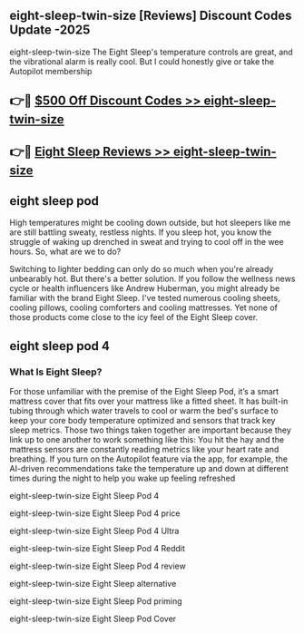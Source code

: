 ## eight-sleep-twin-size [Reviews​] Discount Codes Update -2025

eight-sleep-twin-size The Eight Sleep's temperature controls are great, and the vibrational alarm is really cool. But I could honestly give or take the Autopilot membership

## 👉🔴 [$500 Off Discount Codes >> eight-sleep-twin-size](http://download.freeplayer.one?title=eight-sleep-twin-size&ref=18-ES)

## 👉🔴 [Eight Sleep Reviews >> eight-sleep-twin-size](http://download.freeplayer.one?title=eight-sleep-twin-size&ref=18-ES)

## eight sleep pod

High temperatures might be cooling down outside, but hot sleepers like me are still battling sweaty, restless nights. If you sleep hot, you know the struggle of waking up drenched in sweat and trying to cool off in the wee hours. So, what are we to do?

Switching to lighter bedding can only do so much when you're already unbearably hot. But there's a better solution. If you follow the wellness news cycle or health influencers like Andrew Huberman, you might already be familiar with the brand Eight Sleep. I've tested numerous cooling sheets, cooling pillows, cooling comforters and cooling mattresses. Yet none of those products come close to the icy feel of the Eight Sleep cover.

## eight sleep pod 4

### What Is Eight Sleep?

For those unfamiliar with the premise of the Eight Sleep Pod, it’s a smart mattress cover that fits over your mattress like a fitted sheet. It has built-in tubing through which water travels to cool or warm the bed's surface to keep your core body temperature optimized and sensors that track key sleep metrics. Those two things taken together are important because they link up to one another to work something like this: You hit the hay and the mattress sensors are constantly reading metrics like your heart rate and breathing. If you turn on the Autopilot feature via the app, for example, the AI-driven recommendations take the temperature up and down at different times during the night to help you wake up feeling refreshed

eight-sleep-twin-size Eight Sleep Pod 4

eight-sleep-twin-size Eight Sleep Pod 4 price

eight-sleep-twin-size Eight Sleep Pod 4 Ultra

eight-sleep-twin-size Eight Sleep Pod 4 Reddit

eight-sleep-twin-size Eight Sleep Pod 4 review

eight-sleep-twin-size Eight Sleep alternative

eight-sleep-twin-size Eight Sleep Pod priming

eight-sleep-twin-size Eight Sleep Pod Cover